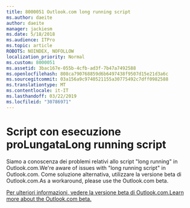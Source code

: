 ```yaml
---
title: 8000051 Outlook.com long running script
ms.author: daeite
author: daeite
manager: jackiesm
ms.date: 5/18/2018
ms.audience: ITPro
ms.topic: article
ROBOTS: NOINDEX, NOFOLLOW
localization_priority: Normal
ms.custom: 8000051
ms.assetid: 3bac167e-055b-4cfb-ad3f-7b47a7492588
ms.openlocfilehash: 808ca790768859d6b6497438f9507d15e21d3a6c
ms.sourcegitcommit: 03a156a9c9740521155a30775492c7dff0982588
ms.translationtype: MT
ms.contentlocale: it-IT
ms.lasthandoff: 03/22/2019
ms.locfileid: "30786971"
---
```

# <a name="long-running-script"></a><span data-ttu-id="d2544-102">Script con esecuzione proLungata</span><span class="sxs-lookup"><span data-stu-id="d2544-102">Long running script</span></span>

<span data-ttu-id="d2544-103">Siamo a conoscenza dei problemi relativi allo script "long running" in Outlook.com.</span><span class="sxs-lookup"><span data-stu-id="d2544-103">We're aware of issues with "long running script" in Outlook.com.</span></span> <span data-ttu-id="d2544-104">Come soluzione alternativa, utilizzare la versione beta di Outlook.com.</span><span class="sxs-lookup"><span data-stu-id="d2544-104">As a workaround, please use the Outlook.com beta.</span></span>
  
[<span data-ttu-id="d2544-105">Per ulteriori informazioni, vedere la versione beta di Outlook.com.</span><span class="sxs-lookup"><span data-stu-id="d2544-105">Learn more about the Outlook.com beta.</span></span>](https://go.microsoft.com/fwlink/p/?linkid=874356)
  


